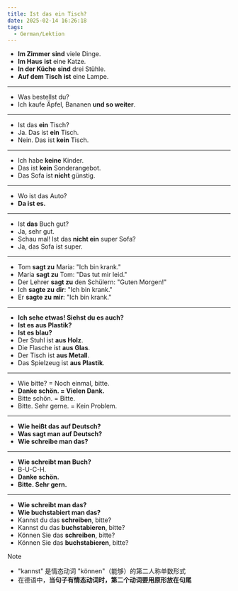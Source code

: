 ```yaml
---
title: Ist das ein Tisch?
date: 2025-02-14 16:26:18
tags:
  - German/Lektion
---
```

- **Im Zimmer** **sind** viele Dinge.
- **Im Haus** **ist** eine Katze.
- **In der Küche** **sind** drei Stühle.
- **Auf dem Tisch** **ist** eine Lampe.
---
- Was bestellst du?
- Ich kaufe Äpfel, Bananen **und so weiter**.
---
- Ist das **ein** Tisch?
- Ja. Das ist **ein** Tisch.
- Nein. Das ist **kein** Tisch.
---
- Ich habe **keine** Kinder.
- Das ist **kein** Sonderangebot.
- Das Sofa ist **nicht** günstig.
---
- Wo ist das Auto?
- **Da ist es.**
---
- Ist **das** Buch gut?
- Ja, sehr gut.
- Schau mal! Ist das **nicht ein** super Sofa?
- Ja, das Sofa ist super.
---
- Tom **sagt zu** Maria: "Ich bin krank."
- Maria **sagt zu** Tom: "Das tut mir leid."
- Der Lehrer **sagt zu** den Schülern: "Guten Morgen!"
- Ich **sagte zu** **dir**: "Ich bin krank."
- Er **sagte zu** **mir**: "Ich bin krank."
---
- **Ich sehe etwas! Siehst du es auch?**
- **Ist es aus Plastik?**
- **Ist es blau?**
- Der Stuhl ist **aus Holz**.
- Die Flasche ist **aus Glas**.
- Der Tisch ist **aus Metall**.
- Das Spielzeug ist **aus Plastik**.
---
- Wie bitte? = Noch einmal, bitte.
- **Danke schön. = Vielen Dank.**
- Bitte schön. = Bitte.
- Bitte. Sehr gerne. = Kein Problem.
---
- **Wie heißt das auf Deutsch?**
- **Was sagt man auf Deutsch?**
- **Wie schreibe man das?**
---
- **Wie schreibt man Buch?**
- B-U-C-H.
- **Danke schön.**
- **Bitte. Sehr gern.**
---
- **Wie schreibt man das?**
- **Wie buchstabiert man das?**
- Kannst du das **schreiben**, bitte?
- Kannst du das **buchstabieren**, bitte?
- Können Sie das **schreiben**, bitte?
- Können Sie das **buchstabieren**, bitte?

> [!NOTE]
>
> - "kannst" 是情态动词 "können"（能够）的第二人称单数形式
>  - 在德语中，**当句子有情态动词时，第二个动词要用原形放在句尾**
